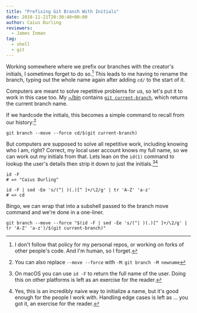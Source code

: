 ```yaml
---
title: "Prefixing Git Branch With Initials"
date: 2018-11-21T20:30:40+00:00
author: Caius Durling
reviewers:
  - James Inman
tag:
  - shell
  - git
---
```


Working somewhere where we prefix our branches with the creator's initials, I sometimes forget to do so.[^1] This leads to me having to rename the branch, typing out the whole name again after adding `cd/` to the start of it.

Computers are meant to solve repetitive problems for us, so let's put it to work in this case too. My [~/bin][binfiles] contains [`git current-branch`][git-current-branch], which returns the current branch name.

If we hardcode the initials, this becomes a simple command to recall from our history:[^2]

```shell
git branch --move --force cd/$(git current-branch)
```

But computers are supposed to solve all repetitive work, including knowing who I am, right? Correct, my local user account knows my full name, so we can work out my initials from that. Lets lean on the `id(1)` command to lookup the user's details then strip it down to just the initials.[^3][^4]

```shell
id -F
# => "Caius Durling"

id -F | sed -Ee 's/(^| )(.)[^ ]+/\2/g' | tr 'A-Z' 'a-z'
# => cd
```

Bingo, we can wrap that into a subshell passed to the branch move command and we're done in a one-liner.

```shell
git branch --move --force "$(id -F | sed -Ee 's/(^| )(.)[^ ]+/\2/g' | tr 'A-Z' 'a-z')/$(git current-branch)"
```


[^1]: I don't follow that policy for my personal repos, or working on forks of other people's code. And I'm human, so I forget.
[^2]: You can also replace `--move --force` with `-M`: `git branch -M newname`
[^3]: On macOS you can use `id -F` to return the full name of the user. Doing this on other platforms is left as an exercise for the reader.
[^4]: Yes, this is an incredibly naive way to initialize a name, but it's good enough for the people I work with. Handling edge cases is left as … you got it, an exercise for the reader.

[binfiles]: https://github.com/caius/BinFiles
[git-current-branch]: https://github.com/caius/BinFiles/blob/c7c5c6ababd70e65fa4d072bf8392aaa014c607c/git-current-branch
